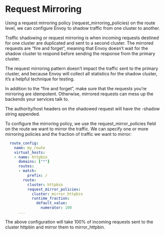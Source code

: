 # Request Mirroring
Using a request mirroring policy (request_mirroring_policies) on the route level, we can configure Envoy to shadow traffic from one cluster to another.

Traffic shadowing or request mirroring is when incoming requests destined for one cluster are duplicated and sent to a second cluster. The mirrored requests are “fire and forget”, meaning that Envoy doesn’t wait for the shadow cluster to respond before sending the response from the primary cluster.

The request mirroring pattern doesn’t impact the traffic sent to the primary cluster, and because Envoy will collect all statistics for the shadow cluster, it’s a helpful technique for testing.

In addition to the “fire and forget”, make sure that the requests you’re mirroring are idempotent. Otherwise, mirrored requests can mess up the backends your services talk to.

The authority/host headers on the shadowed request will have the -shadow string appended.

To configure the mirroring policy, we use the request_mirror_policies field on the route we want to mirror the traffic. We can specify one or more mirroring policies and the fraction of traffic we want to mirror:

```yaml
  route_config:
    name: my_route
    virtual_hosts:
    - name: httpbin
      domains: ["*"]
      routes:
      - match:
          prefix: /
        route:
          cluster: httpbin
          request_mirror_policies:
            cluster: mirror_httpbin
            runtime_fraction:
              default_value:
                numerator: 100
      ...
```

The above configuration will take 100% of incoming requests sent to the cluster httpbin and mirror them to mirror_httpbin.

